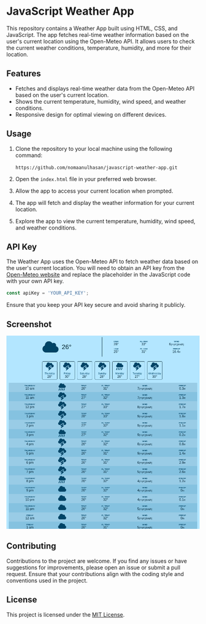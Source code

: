 # JavaScript Weather App

This repository contains a Weather App built using HTML, CSS, and JavaScript. The app fetches real-time weather information based on the user's current location using the Open-Meteo API. It allows users to check the current weather conditions, temperature, humidity, and more for their location.

## Features

- Fetches and displays real-time weather data from the Open-Meteo API based on the user's current location.
- Shows the current temperature, humidity, wind speed, and weather conditions.
- Responsive design for optimal viewing on different devices.

## Usage

1. Clone the repository to your local machine using the following command:

    ```https://github.com/nomaanulhasan/javascript-weather-app.git```

2. Open the `index.html` file in your preferred web browser.

3. Allow the app to access your current location when prompted.

4. The app will fetch and display the weather information for your current location.

5. Explore the app to view the current temperature, humidity, wind speed, and weather conditions.

## API Key

The Weather App uses the Open-Meteo API to fetch weather data based on the user's current location. You will need to obtain an API key from the [Open-Meteo website](https://open-meteo.com/) and replace the placeholder in the JavaScript code with your own API key.

```javascript
const apiKey = 'YOUR_API_KEY';
```

Ensure that you keep your API key secure and avoid sharing it publicly.

## Screenshot

![weather app](/screenshots/weather_app.png)

## Contributing

Contributions to the project are welcome. If you find any issues or have suggestions for improvements, please open an issue or submit a pull request. Ensure that your contributions align with the coding style and conventions used in the project.

## License

This project is licensed under the [MIT License](LICENSE).
